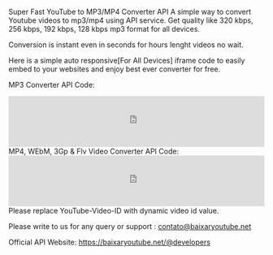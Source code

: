 Super Fast YouTube to MP3/MP4 Converter API
A simple way to convert Youtube videos to mp3/mp4 using API service. Get quality like 320 kbps, 256 kbps, 192 kbps, 128 kbps mp3 format for all devices.

Conversion is instant even in seconds for hours lenght videos no wait.

Here is a simple auto responsive[For All Devices] iframe code to easily embed to your websites and enjoy best ever converter for free.

MP3 Converter API Code:

<iframe src="https://baixaryoutube.net/@api/button/mp3/YouTube-Video-ID" width="100%" height="100px" scrolling="no" style="border:none;"></iframe>                                                                                                                                  
MP4, WEbM, 3Gp & Flv Video Converter API Code:

<iframe src="https://baixaryoutube.net/@api/button/videos/YouTube-Video-ID" width="100%" height="100px" scrolling="no" style="border:none;"></iframe>                                                                                                                             
Please replace YouTube-Video-ID with dynamic video id value.

Please write to us for any query or support : contato@baixaryoutube.net

Official API Website: https://baixaryoutube.net/@developers
